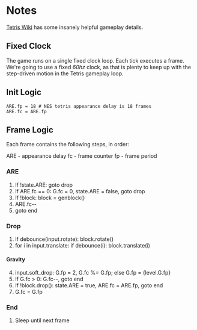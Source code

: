 # Notes

[Tetris Wiki](https://tetris.fandom.com/wiki/Glossary) has some insanely helpful gameplay details.

## Fixed Clock

The game runs on a single fixed clock loop. Each tick executes a frame. We're going to use a fixed *60hz* clock, as that is plenty to keep up with the step-driven motion in the Tetris gameplay loop.


## Init Logic
```
ARE.fp = 18 # NES tetris appearance delay is 18 frames
ARE.fc = ARE.fp
```

## Frame Logic

Each frame contains the following steps, in order:

ARE - appearance delay
fc - frame counter
fp - frame period

### ARE
1. If !state.ARE: goto drop
2. If ARE.fc == 0: G.fc = 0, state.ARE = false, goto drop
3. If !block: block = genblock()
4. ARE.fc--
5. goto end

### Drop
1. If debounce(input.rotate): block.rotate()
3. for i in input.translate: if debounce(i): block.translate(i)
#### Gravity
4. input.soft_drop: G.fp = 2, G.fc %= G.fp; else G.fp = {level.G.fp}
5. If G.fc > 0: G.fc--, goto end
6. If !block.drop(): state.ARE = true, ARE.fc = ARE.fp, goto end
7. G.fc = G.fp

### End
1. Sleep until next frame
